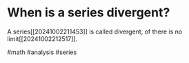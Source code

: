# When is a series divergent? 
A series[[20241002211453]] is called divergent, of there is no limit[[20241002212517]].

#math #analysis #series